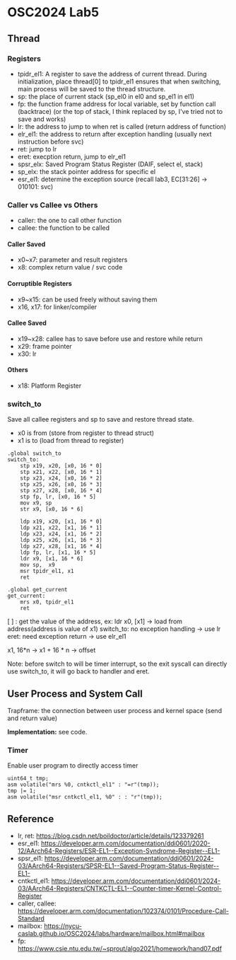 # OSC2024 Lab5

## Thread
### Registers
* tpidr_el1: A register to save the address of current thread. During initialization, place thread[0] to tpidr_el1 ensures that when switching, main process will be saved to the thread structure.
* sp: the place of current stack (sp_el0 in el0 and sp_el1 in el1)
* fp: the function frame address for local variable, set by function call (backtrace) (or the top of stack, I think replaced by sp, I've tried not to save and works)
* lr: the address to jump to when ret is called (return address of function)
* elr_el1: the address to return after exception handling (usually next instruction before svc)
* ret: jump to lr
* eret: execption return, jump to elr_el1
* spsr_elx: Saved Program Status Register (DAIF, select el, stack)
* sp_elx: the stack pointer address for specific el
* esr_el1: determine the exception source (recall lab3, EC[31:26] -> 010101: svc)

### Caller vs Callee vs Others
* caller: the one to call other function
* callee: the function to be called
#### Caller Saved
* x0~x7: parameter and result registers
* x8: complex return value / svc code

#### Corruptible Registers
* x9~x15: can be used freely without saving them
* x16, x17: for linker/compiler

#### Callee Saved
* x19~x28: callee has to save before use and restore while return
* x29: frame pointer
* x30: lr

#### Others
* x18: Platform Register

### switch_to
Save all callee registers and sp to save and restore thread state.

* x0 is from (store from register to thread struct)
* x1 is to (load from thread to register)
```
.global switch_to
switch_to:
    stp x19, x20, [x0, 16 * 0]
    stp x21, x22, [x0, 16 * 1]
    stp x23, x24, [x0, 16 * 2]
    stp x25, x26, [x0, 16 * 3]
    stp x27, x28, [x0, 16 * 4]
    stp fp, lr, [x0, 16 * 5]
    mov x9, sp
    str x9, [x0, 16 * 6]

    ldp x19, x20, [x1, 16 * 0]
    ldp x21, x22, [x1, 16 * 1]
    ldp x23, x24, [x1, 16 * 2]
    ldp x25, x26, [x1, 16 * 3]
    ldp x27, x28, [x1, 16 * 4]
    ldp fp, lr, [x1, 16 * 5]
    ldr x9, [x1, 16 * 6]
    mov sp,  x9
    msr tpidr_el1, x1
    ret

.global get_current
get_current:
    mrs x0, tpidr_el1
    ret
```
[ ] : get the value of the address, ex: ldr x0, [x1] -> load from address(address is value of x1)
switch_to: no exception handling -> use lr
eret: need exception return -> use elr_el1

x1, 16*n -> x1 + 16 * n -> offset

Note: before switch to will be timer interrupt, so the exit syscall can directly use switch_to, it will go back to handler and eret. 

## User Process and System Call
Trapframe: the connection between user process and kernel space (send and return value)

**Implementation:** see code.

### Timer
Enable user program to directly access timer
```
uint64_t tmp;
asm volatile("mrs %0, cntkctl_el1" : "=r"(tmp));
tmp |= 1;
asm volatile("msr cntkctl_el1, %0" : : "r"(tmp));
```

## Reference
* lr, ret: https://blog.csdn.net/boildoctor/article/details/123379261
* esr_el1: https://developer.arm.com/documentation/ddi0601/2020-12/AArch64-Registers/ESR-EL1--Exception-Syndrome-Register--EL1-
* spsr_el1: https://developer.arm.com/documentation/ddi0601/2024-03/AArch64-Registers/SPSR-EL1--Saved-Program-Status-Register--EL1-
* cntkctl_el1: https://developer.arm.com/documentation/ddi0601/2024-03/AArch64-Registers/CNTKCTL-EL1--Counter-timer-Kernel-Control-Register
* caller, callee: https://developer.arm.com/documentation/102374/0101/Procedure-Call-Standard
* mailbox: https://nycu-caslab.github.io/OSC2024/labs/hardware/mailbox.html#mailbox
* fp: https://www.csie.ntu.edu.tw/~sprout/algo2021/homework/hand07.pdf